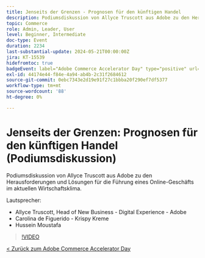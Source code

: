 ```yaml
---
title: Jenseits der Grenzen - Prognosen für den künftigen Handel
description: Podiumsdiskussion von Allyce Truscott aus Adobe zu den Herausforderungen und Lösungen für die Führung eines Online-Geschäfts im aktuellen Wirtschaftsklima.
topic: Commerce
role: Admin, Leader, User
level: Beginner, Intermediate
doc-type: Event
duration: 2234
last-substantial-update: 2024-05-21T00:00:00Z
jira: KT-15539
hidefromtoc: true
badgeEvent: label="Adobe Commerce Accelerator Day" type="positive" url="https://experienceleague.adobe.com/de/docs/events/apac-commerce-recordings/2024/overview"
exl-id: 44174e44-f84e-4a94-ab4b-2c31f2684612
source-git-commit: 0ebc7343e2d19e91f27c1bbba20f290ef7df5377
workflow-type: tm+mt
source-wordcount: '88'
ht-degree: 0%

---
```


# Jenseits der Grenzen: Prognosen für den künftigen Handel (Podiumsdiskussion)

Podiumsdiskussion von Allyce Truscott aus Adobe zu den Herausforderungen und Lösungen für die Führung eines Online-Geschäfts im aktuellen Wirtschaftsklima.

Lautsprecher:

+ Allyce Truscott, Head of New Business - Digital Experience - Adobe
+ Carolina de Figuerido - Krispy Kreme
+ Hussein Moustafa

>[!VIDEO](https://video.tv.adobe.com/v/3429265/?learn=on)

[&lt; Zurück zum Adobe Commerce Accelerator Day](./overview.md)
